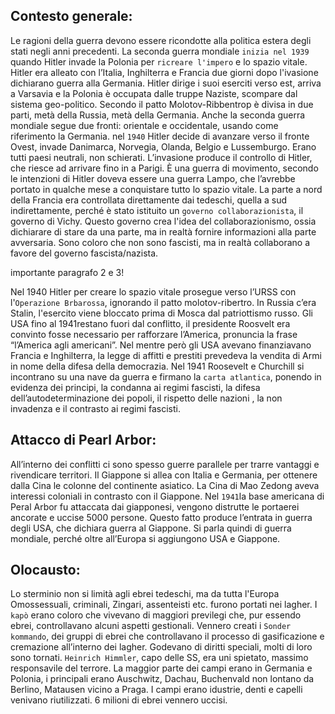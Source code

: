 <IndicePath/>
<script>
  import IndicePath from '$lib/IndicePath/index.svelte';
  </script>

## Contesto generale: 
Le ragioni della guerra devono essere ricondotte alla politica estera degli stati negli anni precedenti. La seconda guerra mondiale `inizia nel 1939` quando Hitler invade la Polonia per `ricreare l'impero` e lo spazio vitale. Hitler era alleato con l’Italia, Inghilterra e Francia due giorni dopo l'ivasione dichiarano guerra alla Germania. Hitler dirige i suoi eserciti verso est, arriva a Varsavia e la Polonia è occupata dalle truppe Naziste, scompare dal sistema geo-politico. Secondo il patto Molotov-Ribbentrop è divisa in due parti, metà della Russia, metà della Germania. Anche la seconda guerra mondiale segue due fronti: orientale e occidentale, usando come riferimento la Germania.
nel `1940` Hitler decide di avanzare verso il fronte Ovest, invade Danimarca, Norvegia, Olanda, Belgio e Lussemburgo. Erano tutti paesi neutrali, non schierati. L’invasione produce il controllo di Hitler, che riesce ad arrivare fino in a Parigi. È una guerra di movimento, secondo le intenzioni di Hitler doveva essere una guerra Lampo, che l’avrebbe portato in qualche mese a conquistare tutto lo spazio vitale. La parte a nord della Francia era controllata direttamente dai tedeschi, quella a sud indirettamente, perché è stato istituito un `governo collaborazionista`, il governo di Vichy. Questo governo crea l'idea del collaborazionismo, ossia dichiarare di stare da una parte, ma in realtà fornire informazioni alla parte avversaria. Sono coloro che non sono fascisti, ma in realtà collaborano a favore del governo fascista/nazista. 

importante paragrafo 2 e 3!

Nel 1940 Hitler per creare lo spazio vitale prosegue verso l’URSS con l'`Operazione Brbarossa`, ignorando il patto molotov-ribertro. In Russia c’era Stalin, l'esercito viene bloccato prima di Mosca dal patriottismo russo.
Gli USA fino al 1941restano fuori dal conflitto, il presidente Roosvelt era convinto fosse necessario per rafforzare l’America, pronuncia la frase “l’America agli americani”. Nel mentre però gli USA avevano finanziavano Francia e Inghilterra, la legge di affitti e prestiti prevedeva la vendita di Armi in nome della difesa della democrazia. Nel 1941 Roosevelt e Churchill si incontrano su una nave da guerra e firmano la `carta atlantica`, ponendo in evidenza dei principi, la condanna ai regimi fascisti, la difesa dell’autodeterminazione dei popoli, il rispetto delle nazioni , la non invadenza e il contrasto ai regimi fascisti.


## Attacco di Pearl Arbor:
All’interno dei conflitti ci sono spesso guerre parallele per trarre vantaggi e rivendicare territori. Il Giappone si allea con Italia e Germania, per ottenere dalla Cina le colonne del continente asiatico. La Cina di Mao Zedong aveva interessi coloniali in contrasto con il Giappone. Nel `1941`la base americana di Peral Arbor fu attaccata dai giapponesi, vengono distrutte le portaerei ancorate e uccise 5000 persone. Questo fatto produce l’entrata in guerra degli USA, che dichiara guerra al Giappone. Si parla quindi di guerra mondiale, perché oltre all’Europa si aggiungono USA e Giappone. 

## Olocausto: 
Lo sterminio non si limità agli ebrei tedeschi, ma da tutta l'Europa Omossessuali, criminali, Zingari, assenteisti etc. furono portati nei lagher. I `kapò` erano coloro che vivevano di maggiori previlegi che, pur essendo ebrei, controllavano alcuni aspetti gestionali. Vennero creati i `Sonder kommando`, dei gruppi di ebrei che controllavano il processo di gasificazione e cremazione all’interno dei lagher. Godevano di diritti speciali, molti di loro sono tornati. `Heinrich Himmler`, capo delle SS, era uni spietato, massimo responsavile del terrore. La maggior parte dei campi erano in Germania e Polonia, i principali erano Auschwitz, Dachau, Buchenvald non lontano da Berlino, Matausen vicino a Praga. I campi erano idustrie, denti e capelli venivano riutilizzati. 6 milioni di ebrei vennero uccisi.